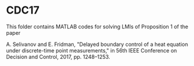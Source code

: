 # CDC17

This folder contains MATLAB codes for solving LMIs of Proposition 1 of the paper 

A. Selivanov and E. Fridman, "Delayed boundary control of a heat equation under discrete-time point measurements," in 56th IEEE Conference on Decision and Control, 2017, pp. 1248–1253. 
